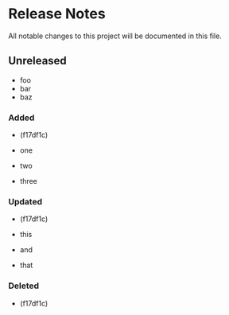 # Release Notes

All notable changes to this project will be documented in this file.

## Unreleased

- foo
- bar
- baz
### Added
-  (f17df1c)

- one
- two
- three
### Updated
-  (f17df1c)

- this
- and
- that
### Deleted
-  (f17df1c)
